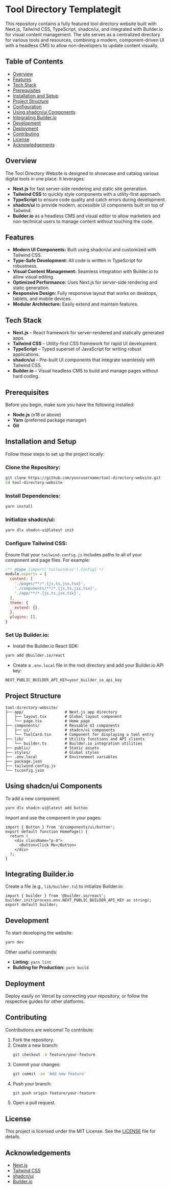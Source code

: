 # Tool Directory Templategit

This repository contains a fully featured tool directory website built with Next.js, Tailwind CSS, TypeScript, shadcn/ui, and integrated with Builder.io for visual content management. The site serves as a centralized directory for various tools and resources, combining a modern, component-driven UI with a headless CMS to allow non-developers to update content visually.

## Table of Contents

- [Overview](#overview)
- [Features](#features)
- [Tech Stack](#tech-stack)
- [Prerequisites](#prerequisites)
- [Installation and Setup](#installation-and-setup)
- [Project Structure](#project-structure)
- [Configuration](#configuration)
- [Using shadcn/ui Components](#using-shadcnui-components)
- [Integrating Builder.io](#integrating-builderio)
- [Development](#development)
- [Deployment](#deployment)
- [Contributing](#contributing)
- [License](#license)
- [Acknowledgements](#acknowledgements)

## Overview

The Tool Directory Website is designed to showcase and catalog various digital tools in one place. It leverages:
- **Next.js** for fast server-side rendering and static site generation.
- **Tailwind CSS** to quickly style components with a utility-first approach.
- **TypeScript** to ensure code quality and catch errors during development.
- **shadcn/ui** to provide modern, accessible UI components built on top of Tailwind.
- **Builder.io** as a headless CMS and visual editor to allow marketers and non-technical users to manage content without touching the code.

## Features

- **Modern UI Components:** Built using shadcn/ui and customized with Tailwind CSS.
- **Type-Safe Development:** All code is written in TypeScript for robustness.
- **Visual Content Management:** Seamless integration with Builder.io to allow visual editing.
- **Optimized Performance:** Uses Next.js for server-side rendering and static generation.
- **Responsive Design:** Fully responsive layout that works on desktops, tablets, and mobile devices.
- **Modular Architecture:** Easily extend and maintain features.

## Tech Stack

- **Next.js** – React framework for server-rendered and statically generated apps.  
- **Tailwind CSS** – Utility-first CSS framework for rapid UI development.  
- **TypeScript** – Typed superset of JavaScript for writing robust applications.  
- **shadcn/ui** – Pre-built UI components that integrate seamlessly with Tailwind CSS.  
- **Builder.io** – Visual headless CMS to build and manage pages without hard coding.

## Prerequisites

Before you begin, make sure you have the following installed:
- **Node.js** (v18 or above)
- **Yarn** (preferred package manager)
- **Git**

## Installation and Setup

Follow these steps to set up the project locally:

### Clone the Repository:
```bash
git clone https://github.com/yourusername/tool-directory-website.git
cd tool-directory-website
```

### Install Dependencies:
```bash
yarn install
```

### Initialize shadcn/ui:
```bash
yarn dlx shadcn-ui@latest init
```

### Configure Tailwind CSS:
Ensure that your `tailwind.config.js` includes paths to all of your component and page files. For example:
```js
/** @type {import('tailwindcss').Config} */
module.exports = {
  content: [
    './pages/**/*.{js,ts,jsx,tsx}',
    './components/**/*.{js,ts,jsx,tsx}',
    './app/**/*.{js,ts,jsx,tsx}',
  ],
  theme: {
    extend: {},
  },
  plugins: [],
}
```

### Set Up Builder.io:
- Install the Builder.io React SDK:
```bash
yarn add @builder.io/react
```
- Create a `.env.local` file in the root directory and add your Builder.io API key:
```env
NEXT_PUBLIC_BUILDER_API_KEY=your_builder_io_api_key
```

## Project Structure

```
tool-directory-website/
├── app/                  # Next.js app directory
│   ├── layout.tsx        # Global layout component
│   └── page.tsx          # Home page
├── components/           # Reusable UI components
│   ├── ui/               # shadcn/ui components
│   └── ToolCard.tsx      # Component for displaying a tool entry
├── lib/                  # Utility functions and API clients
│   └── builder.ts        # Builder.io integration utilities
├── public/               # Static assets
├── styles/               # Global styles
├── .env.local            # Environment variables
├── package.json
├── tailwind.config.js
└── tsconfig.json
```

## Using shadcn/ui Components

To add a new component:
```bash
yarn dlx shadcn-ui@latest add button
```

Import and use the component in your pages:
```tsx
import { Button } from '@/components/ui/button';
export default function HomePage() {
  return (
    <div className="p-4">
      <Button>Click Me</Button>
    </div>
  );
}
```

## Integrating Builder.io

Create a file (e.g., `lib/builder.ts`) to initialize Builder.io:
```tsx
import { builder } from '@builder.io/react';
builder.init(process.env.NEXT_PUBLIC_BUILDER_API_KEY as string);
export default builder;
```

## Development

To start developing the website:
```bash
yarn dev
```

Other useful commands:
- **Linting:** `yarn lint`
- **Building for Production:** `yarn build`

## Deployment

Deploy easily on Vercel by connecting your repository, or follow the respective guides for other platforms.

## Contributing

Contributions are welcome! To contribute:
1. Fork the repository.
2. Create a new branch:
   ```bash
   git checkout -b feature/your-feature
   ```
3. Commit your changes:
   ```bash
   git commit -am 'Add new feature'
   ```
4. Push your branch:
   ```bash
   git push origin feature/your-feature
   ```
5. Open a pull request.

## License

This project is licensed under the MIT License. See the [LICENSE](LICENSE) file for details.

## Acknowledgements

- [Next.js](https://nextjs.org/)
- [Tailwind CSS](https://tailwindcss.com/)
- [shadcn/ui](https://ui.shadcn.com/)
- [Builder.io](https://www.builder.io/)